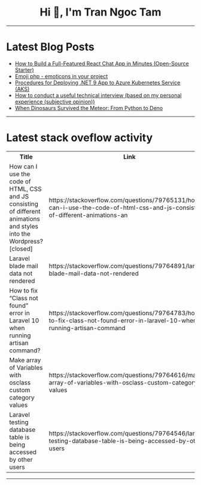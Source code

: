 <h1 align="center">Hi 👋, I'm Tran Ngoc Tam</h1>

---

# Latest Blog Posts 
<!-- BLOG-POST-LIST:START -->
- [How to Build a Full-Featured React Chat App in Minutes &lpar;Open-Source Starter&rpar;](https://dev.to/adrai/how-to-build-a-full-featured-react-chat-app-in-minutes-open-source-starter-1p0h)
- [Emoji php - emoticons in your project](https://dev.to/deniskorbakov/emoji-php-emoticons-in-your-project-346a)
- [Procedures for Deploying .NET 9 App to Azure Kubernetes Service &lpar;AKS&rpar;](https://dev.to/nelson_akpa01/procedures-for-deploying-net-9-app-to-azure-kubernetes-service-aks-ge5)
- [How to conduct a useful technical interview &lpar;based on my personal experience &lpar;subjective opinion&rpar;&rpar;](https://dev.to/arenukvern/how-to-conduct-a-useful-technical-interview-based-on-my-personal-experience-subjective-opinion-4h3c)
- [When Dinosaurs Survived the Meteor: From Python to Deno](https://dev.to/jjghali/when-dinosaurs-survived-the-meteor-from-python-to-deno-2oga)
<!-- BLOG-POST-LIST:END -->

---

# Latest stack oveflow activity
<table>
  <tr><th>Title</th><th>Link</th></tr>
  <!-- STACKOVERFLOW:START --><tr><td>How can I use the code of HTML, CSS and JS consisting of different animations and styles into the Wordpress? [closed]</td><td>https://stackoverflow.com/questions/79765131/how-can-i-use-the-code-of-html-css-and-js-consisting-of-different-animations-an</td></tr><tr><td>Laravel blade mail data not rendered</td><td>https://stackoverflow.com/questions/79764891/laravel-blade-mail-data-not-rendered</td></tr><tr><td>How to fix “Class not found” error in Laravel 10 when running artisan command?</td><td>https://stackoverflow.com/questions/79764783/how-to-fix-class-not-found-error-in-laravel-10-when-running-artisan-command</td></tr><tr><td>Make array of Variables with osclass custom category values</td><td>https://stackoverflow.com/questions/79764616/make-array-of-variables-with-osclass-custom-category-values</td></tr><tr><td>Laravel testing database table is being accessed by other users</td><td>https://stackoverflow.com/questions/79764546/laravel-testing-database-table-is-being-accessed-by-other-users</td></tr><!-- STACKOVERFLOW:END -->
</table>

---


